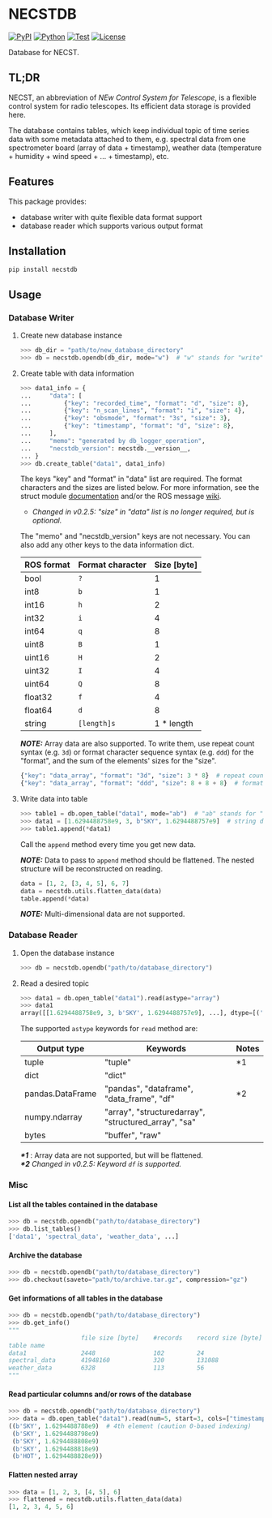 # NECSTDB

[![PyPI](https://img.shields.io/pypi/v/necstdb.svg?label=PyPI&style=flat-square)](https://pypi.org/pypi/necstdb/)
[![Python](https://img.shields.io/pypi/pyversions/necstdb.svg?label=Python&color=yellow&style=flat-square)](https://pypi.org/pypi/necstdb/)
[![Test](https://img.shields.io/github/workflow/status/ogawa-ros/necstdb/Test?logo=github&label=Test&style=flat-square)](https://github.com/ogawa-ros/necstdb/actions)
[![License](https://img.shields.io/badge/license-MIT-blue.svg?label=License&style=flat-square)](LICENSE)

Database for NECST.

## TL;DR

NECST, an abbreviation of *NEw Control System for Telescope*, is a flexible control system for radio telescopes. Its efficient data storage is provided here.

The database contains tables, which keep individual topic of time series data with some metadata attached to them, e.g. spectral data from one spectrometer board (array of data + timestamp), weather data (temperature + humidity + wind speed + ... + timestamp), etc.

## Features

This package provides:

- database writer with quite flexible data format support
- database reader which supports various output format

## Installation

```shell
pip install necstdb
```

## Usage

### Database Writer

1. Create new database instance

    ```python
    >>> db_dir = "path/to/new_database_directory"
    >>> db = necstdb.opendb(db_dir, mode="w")  # "w" stands for "write"
    ```

2. Create table with data information

    ```python
    >>> data1_info = {
    ...     "data": [
    ...         {"key": "recorded_time", "format": "d", "size": 8},
    ...         {"key": "n_scan_lines", "format": "i", "size": 4},
    ...         {"key": "obsmode", "format": "3s", "size": 3},
    ...         {"key": "timestamp", "format": "d", "size": 8},
    ...     ],
    ...     "memo": "generated by db_logger_operation",
    ...     "necstdb_version": necstdb.__version__,
    ... }
    >>> db.create_table("data1", data1_info)
    ```

    The keys "key" and "format" in "data" list are required. The format characters and the sizes are listed below. For more information, see the struct module [documentation](https://docs.python.org/3/library/struct.html#format-characters) and/or the ROS message [wiki](http://wiki.ros.org/msg).

    - *Changed in v0.2.5: "size" in "data" list is no longer required, but is optional.*

    The "memo" and "necstdb_version" keys are not necessary. You can also add any other keys to the data information dict.

    | ROS format | Format character | Size \[byte\] |
    | ---------- | ---------------- | ------------- |
    | bool       | ``?``            | 1             |
    | int8       | ``b``            | 1             |
    | int16      | ``h``            | 2             |
    | int32      | ``i``            | 4             |
    | int64      | ``q``            | 8             |
    | uint8      | ``B``            | 1             |
    | uint16     | ``H``            | 2             |
    | uint32     | ``I``            | 4             |
    | uint64     | ``Q``            | 8             |
    | float32    | ``f``            | 4             |
    | float64    | ``d``            | 8             |
    | string     | ``[length]s``    | 1 * length    |

    ***NOTE:***
    Array data are also supported. To write them, use repeat count syntax (e.g. ``3d``) or format character sequence syntax (e.g. ``ddd``) for the "format", and the sum of the elements' sizes for the "size".

    ```python
    {"key": "data_array", "format": "3d", "size": 3 * 8}  # repeat count syntax
    {"key": "data_array", "format": "ddd", "size": 8 + 8 + 8}  # format character sequence syntax
    ```

3. Write data into table

    ```python
    >>> table1 = db.open_table("data1", mode="ab")  # "ab" stands for "append binary"
    >>> data1 = [1.6294488758e9, 3, b"SKY", 1.6294488757e9]  # string data are not allowed, use bytes instead
    >>> table1.append(*data1)
    ```

    Call the ``append`` method every time you get new data.

    ***NOTE:***
    Data to pass to ``append`` method should be flattened. The nested structure will be reconstructed on reading.

    ```python
    data = [1, 2, [3, 4, 5], 6, 7]
    data = necstdb.utils.flatten_data(data)
    table.append(*data)
    ```

    ***NOTE:***
    Multi-dimensional data are not supported.

### Database Reader

1. Open the database instance

    ```python
    >>> db = necstdb.opendb("path/to/database_directory")
    ```

2. Read a desired topic

    ```python
    >>> data1 = db.open_table("data1").read(astype="array")
    >>> data1
    array([[1.6294488758e9, 3, b'SKY', 1.6294488757e9], ...], dtype=[('recorded_time', '<f8'), ('n_scan_lines', '<i4'), ('obsmode', '|S3'), ('timestamp', '<f8')])
    ```

    The supported ``astype`` keywords for ``read`` method are:

    | Output type      | Keywords                                             | Notes |
    | ---------------- | ---------------------------------------------------- | ----- |
    | tuple            | "tuple"                                              | \*1   |
    | dict             | "dict"                                               |       |
    | pandas.DataFrame | "pandas", "dataframe", "data_frame", "df"            | \*2   |
    | numpy.ndarray    | "array", "structuredarray", "structured_array", "sa" |       |
    | bytes            | "buffer", "raw"                                      |       |

    ***\*1*** : Array data are not supported, but will be flattened.  
    ***\*2*** *Changed in v0.2.5: Keyword ``df`` is supported.*

### Misc

#### List all the tables contained in the database

```python
>>> db = necstdb.opendb("path/to/database_directory")
>>> db.list_tables()
['data1', 'spectral_data', 'weather_data', ...]
```

#### Archive the database

```python
>>> db = necstdb.opendb("path/to/database_directory")
>>> db.checkout(saveto="path/to/archive.tar.gz", compression="gz")
```

#### Get informations of all tables in the database

```python
>>> db = necstdb.opendb("path/to/database_directory")
>>> db.get_info()
"""
                    file size [byte]    #records    record size [byte]  format
table name
data1               2448                102         24                  di3sd
spectral_data       41948160            320         131088              d32768fd
weather_data        6328                113         56                  ddddddd
"""
```

#### Read particular columns and/or rows of the database

```python
>>> db = necstdb.opendb("path/to/database_directory")
>>> data = db.open_table("data1").read(num=5, start=3, cols=["timestamp", "obsmode"], astype="tuple")  # order of cols won't be preserved
((b'SKY', 1.6294488788e9)  # 4th element (caution 0-based indexing)
 (b'SKY', 1.6294488798e9)
 (b'SKY', 1.6294488808e9)
 (b'SKY', 1.6294488818e9)
 (b'HOT', 1.6294488828e9))
```

#### Flatten nested array

```python
>>> data = [1, 2, 3, [4, 5], 6]
>>> flattened = necstdb.utils.flatten_data(data)
[1, 2, 3, 4, 5, 6]
```
